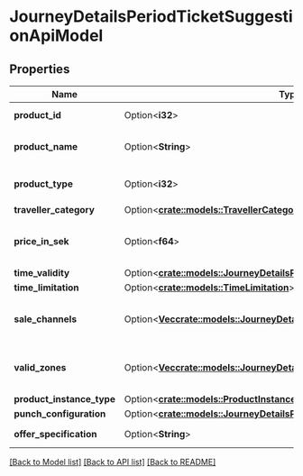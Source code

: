 # JourneyDetailsPeriodTicketSuggestionApiModel

## Properties

Name | Type | Description | Notes
------------ | ------------- | ------------- | -------------
**product_id** | Option<**i32**> | The product id. | [optional]
**product_name** | Option<**String**> | The product name. | [optional]
**product_type** | Option<**i32**> | The product type. | [optional]
**traveller_category** | Option<[**crate::models::TravellerCategory**](VT.ApiPlaneraResa.Core.Models.TravellerCategory.md)> |  | [optional]
**price_in_sek** | Option<**f64**> | The product price in SEK. | [optional]
**time_validity** | Option<[**crate::models::JourneyDetailsPeriodTimeValidityApiModel**](VT.ApiPlaneraResa.Web.V4.Models.JourneyDetails.TimeValidityApiModel.md)> |  | [optional]
**time_limitation** | Option<[**crate::models::TimeLimitation**](VT.ApiPlaneraResa.Core.Models.TimeLimitation.md)> |  | [optional]
**sale_channels** | Option<[**Vec<crate::models::JourneyDetailsPeriodChannelApiModel>**](VT.ApiPlaneraResa.Web.V4.Models.JourneyDetails.ChannelApiModel.md)> | A list of the channels that sell the product. | [optional]
**valid_zones** | Option<[**Vec<crate::models::JourneyDetailsPeriodZoneApiModel>**](VT.ApiPlaneraResa.Web.V4.Models.JourneyDetails.ZoneApiModel.md)> | A list of the valid zones for the ticket. | [optional]
**product_instance_type** | Option<[**crate::models::ProductInstanceTypeApiModel**](VT.ApiPlaneraResa.Web.V4.Models.ProductInstanceTypeApiModel.md)> |  | [optional]
**punch_configuration** | Option<[**crate::models::JourneyDetailsPeriodPunchConfigurationApiModel**](VT.ApiPlaneraResa.Web.V4.Models.JourneyDetails.PunchConfigurationApiModel.md)> |  | [optional]
**offer_specification** | Option<**String**> | Used to get ticket offer. | [optional]

[[Back to Model list]](../README.md#documentation-for-models) [[Back to API list]](../README.md#documentation-for-api-endpoints) [[Back to README]](../README.md)



